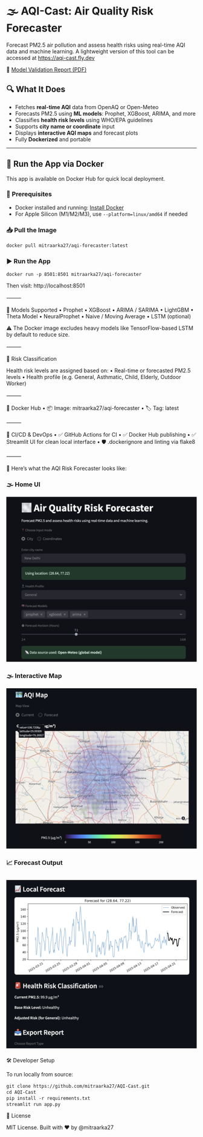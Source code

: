# 🌫️ AQI-Cast: Air Quality Risk Forecaster

Forecast PM2.5 air pollution and assess health risks using real-time AQI data and machine learning.
A lightweight version of this tool can be accessed at https://aqi-cast.fly.dev

📄 [Model Validation Report (PDF)](assets/AQI_Model_Validation_Report_Final.pdf)

## 🔍 What It Does

- Fetches **real-time AQI** data from OpenAQ or Open-Meteo
- Forecasts PM2.5 using **ML models**: Prophet, XGBoost, ARIMA, and more
- Classifies **health risk levels** using WHO/EPA guidelines
- Supports **city name or coordinate** input
- Displays **interactive AQI maps** and forecast plots
- Fully **Dockerized** and portable

---

## 🚀 Run the App via Docker

This app is available on Docker Hub for quick local deployment.

### 🔧 Prerequisites

- Docker installed and running: [Install Docker](https://www.docker.com/products/docker-desktop/)
- For Apple Silicon (M1/M2/M3), use `--platform=linux/amd64` if needed

### 📥 Pull the Image

```bash
docker pull mitraarka27/aqi-forecaster:latest
```

### ▶️ Run the App
```
docker run -p 8501:8501 mitraarka27/aqi-forecaster
```

Then visit: http://localhost:8501

⸻

🧪 Models Supported
	•	Prophet
	•	XGBoost
	•	ARIMA / SARIMA
	•	LightGBM
	•	Theta Model
	•	NeuralProphet
	•	Naive / Moving Average
	•	LSTM (optional)

⚠️ The Docker image excludes heavy models like TensorFlow-based LSTM by default to reduce size.

⸻

🧠 Risk Classification

Health risk levels are assigned based on:
	•	Real-time or forecasted PM2.5 levels
	•	Health profile (e.g. General, Asthmatic, Child, Elderly, Outdoor Worker)

⸻

🐳 Docker Hub
	•	📦 Image: mitraarka27/aqi-forecaster
	•	🏷️ Tag: latest

⸻

👷 CI/CD & DevOps
	•	✅ GitHub Actions for CI
	•	✅ Docker Hub publishing
	•	✅ Streamlit UI for clean local interface
	•	🛡️ .dockerignore and linting via flake8

⸻

📸 Here’s what the AQI Risk Forecaster looks like:

### 🌫️ Home UI
![Home UI](assets/landing_page.png)

### 🌫️ Interactive Map
![Interactive Map](assets/current_map.png)

### 📈 Forecast Output
![Forecast Output](assets/forecast.png)
---

🛠️ Developer Setup

To run locally from source:
```
git clone https://github.com/mitraarka27/AQI-Cast.git
cd AQI-Cast
pip install -r requirements.txt
streamlit run app.py
```

🏁 License

MIT License. Built with ❤️ by @mitraarka27